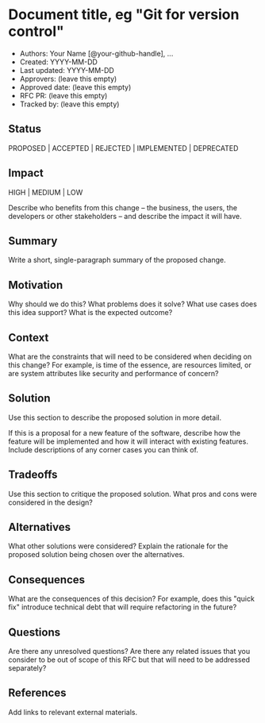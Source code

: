 # Document title, eg "Git for version control"

- Authors: Your Name [@your-github-handle], ...
- Created: YYYY-MM-DD
- Last updated: YYYY-MM-DD
- Approvers: (leave this empty)
- Approved date: (leave this empty)
- RFC PR: (leave this empty)
- Tracked by: (leave this empty)

## Status

PROPOSED | ACCEPTED | REJECTED | IMPLEMENTED | DEPRECATED

## Impact

HIGH | MEDIUM | LOW

Describe who benefits from this change – the business, the users, the developers or other stakeholders – and describe the impact it will have.

## Summary

Write a short, single-paragraph summary of the proposed change.

## Motivation

Why should we do this? What problems does it solve? What use cases does this idea support? What is the expected outcome?

## Context

What are the constraints that will need to be considered when deciding on this change? For example, is time of the essence, are resources limited, or are system attributes like security and performance of concern?

## Solution

Use this section to describe the proposed solution in more detail.

If this is a proposal for a new feature of the software, describe how the feature will be implemented and how it will interact with existing features. Include descriptions of any corner cases you can think of.

## Tradeoffs

Use this section to critique the proposed solution. What pros and cons were considered in the design?

## Alternatives

What other solutions were considered? Explain the rationale for the proposed solution being chosen over the alternatives.

## Consequences

What are the consequences of this decision? For example, does this "quick fix" introduce technical debt that will require refactoring in the future?

## Questions

Are there any unresolved questions? Are there any related issues that you consider to be out of scope of this RFC but that will need to be addressed separately?

## References

Add links to relevant external materials.
